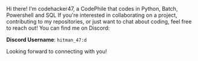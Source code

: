Hi there! I'm codehacker47, a CodePhile that codes in Python, Batch, Powershell and SQL
If you're interested in collaborating on a project, contributing to my repositories, or just want to chat about coding, feel free to reach out! You can find me on Discord:

**Discord Username**: `hitman_47:d`

Looking forward to connecting with you!

